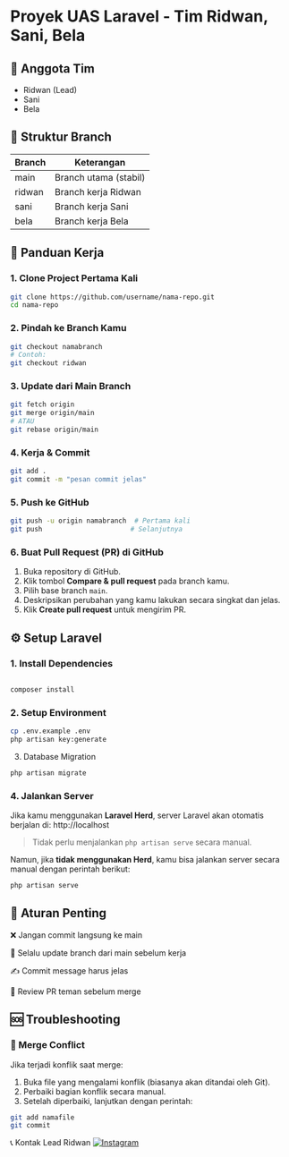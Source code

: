 # Proyek UAS Laravel - Tim Ridwan, Sani, Bela

## 🌻 Anggota Tim
- Ridwan (Lead)
- Sani  
- Bela  

## 🌿 Struktur Branch

| Branch  | Keterangan                |
|---------|---------------------------|
| main    | Branch utama (stabil)     |
| ridwan  | Branch kerja Ridwan       |
| sani    | Branch kerja Sani         |
| bela    | Branch kerja Bela         |

## 🚀 Panduan Kerja

### 1. Clone Project Pertama Kali
```bash
git clone https://github.com/username/nama-repo.git
cd nama-repo
```

### 2. Pindah ke Branch Kamu
```bash
git checkout namabranch
# Contoh:
git checkout ridwan
```
### 3. Update dari Main Branch
```bash
git fetch origin
git merge origin/main
# ATAU
git rebase origin/main
```
### 4. Kerja & Commit

```bash
git add .
git commit -m "pesan commit jelas"
```
### 5. Push ke GitHub
```bash
git push -u origin namabranch  # Pertama kali
git push                      # Selanjutnya
```
### 6. Buat Pull Request (PR) di GitHub

1. Buka repository di GitHub.  
2. Klik tombol **Compare & pull request** pada branch kamu.  
3. Pilih base branch `main`.  
4. Deskripsikan perubahan yang kamu lakukan secara singkat dan jelas.  
5. Klik **Create pull request** untuk mengirim PR.  

## ⚙️ Setup Laravel
### 1. Install Dependencies
```bash

composer install
```
### 2. Setup Environment
```bash
cp .env.example .env
php artisan key:generate
```
3. Database Migration
```bash
php artisan migrate
```
### 4. Jalankan Server

Jika kamu menggunakan **Laravel Herd**, server Laravel akan otomatis berjalan di:
http://localhost
>Tidak perlu menjalankan `php artisan serve` secara manual.

Namun, jika **tidak menggunakan Herd**, kamu bisa jalankan server secara manual dengan perintah berikut:
```bash
php artisan serve
```

## 📌 Aturan Penting

❌ Jangan commit langsung ke main

🔄 Selalu update branch dari main sebelum kerja

✍️ Commit message harus jelas

👀 Review PR teman sebelum merge

## 🆘 Troubleshooting

### 🔀 Merge Conflict

Jika terjadi konflik saat merge:

1. Buka file yang mengalami konflik (biasanya akan ditandai oleh Git).
2. Perbaiki bagian konflik secara manual.
3. Setelah diperbaiki, lanjutkan dengan perintah:

```bash
git add namafile
git commit
```

📞 Kontak Lead
Ridwan [![Instagram](https://img.shields.io/badge/Instagram-%23E4405F.svg?logo=Instagram&logoColor=white)](https://instagram.com/ridwannnn_____) 
